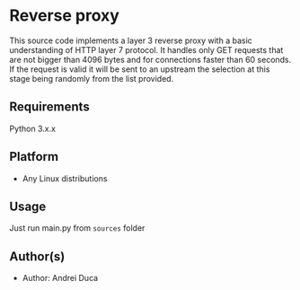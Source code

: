 Reverse proxy
==================

This source code implements a layer 3 reverse proxy with a basic understanding of HTTP layer 7 protocol.
It handles only GET requests that are not bigger than 4096 bytes and for connections faster than 60 seconds.
If the request is valid it will be sent to an upstream the selection at this stage being randomly from the list provided.


Requirements
------------
Python 3.x.x

Platform
--------
- Any Linux distributions

Usage
-----
Just run main.py from ```sources``` folder

 Author(s)
-------------------
- Author: Andrei Duca
